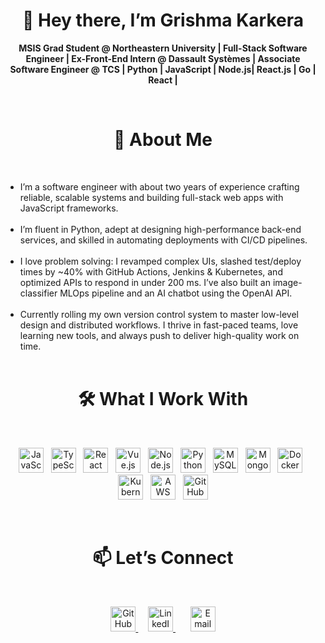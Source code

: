<h1 align="center">👋 Hey there, I’m Grishma Karkera</h1>

<p align="center">
  <strong>MSIS Grad Student @ Northeastern University | Full-Stack Software Engineer | 
  Ex-Front-End Intern @ Dassault Systèmes | Associate Software Engineer @ TCS | Python | JavaScript | Node.js| React.js | Go | React | </strong> 
</p><br>


<h1 align="center">🚀 About Me</h1><br>

- I’m a software engineer with about two years of experience crafting reliable, scalable systems and building full-stack web apps with JavaScript frameworks.<br><br>
- I’m fluent in Python, adept at designing high-performance back-end services, and skilled in automating deployments with CI/CD pipelines.<br><br>
- I love problem solving: I revamped complex UIs, slashed test/deploy times by ~40% with GitHub Actions, Jenkins & Kubernetes, and optimized APIs to respond in under 200 ms. I’ve also built an image-classifier MLOps pipeline and an AI chatbot using the OpenAI API.<br><br>
- Currently rolling my own version control system to master low-level design and distributed workflows. I thrive in fast-paced teams, love learning new tools, and always push to deliver high-quality work on time.<br><br>

<h1 align="center">🛠 What I Work With</h1><br>

<p align="center">
  <img src="https://cdn.jsdelivr.net/gh/devicons/devicon/icons/javascript/javascript-original.svg" alt="JavaScript" width="40" />&nbsp;&nbsp;
  <img src="https://cdn.jsdelivr.net/gh/devicons/devicon/icons/typescript/typescript-original.svg" alt="TypeScript" width="40" />&nbsp;&nbsp;
  <img src="https://cdn.jsdelivr.net/gh/devicons/devicon/icons/react/react-original.svg" alt="React" width="40" />&nbsp;&nbsp;
  <img src="https://cdn.jsdelivr.net/gh/devicons/devicon/icons/vuejs/vuejs-original.svg" alt="Vue.js" width="40" />&nbsp;&nbsp;
  <img src="https://cdn.jsdelivr.net/gh/devicons/devicon/icons/nodejs/nodejs-original.svg" alt="Node.js" width="40" />&nbsp;&nbsp;
  <img src="https://cdn.jsdelivr.net/gh/devicons/devicon/icons/python/python-original.svg" alt="Python" width="40" />&nbsp;&nbsp;
  <img src="https://cdn.jsdelivr.net/gh/devicons/devicon/icons/mysql/mysql-original.svg" alt="MySQL" width="40" />&nbsp;&nbsp;
  <img src="https://cdn.jsdelivr.net/gh/devicons/devicon/icons/mongodb/mongodb-original.svg" alt="MongoDB" width="40" />&nbsp;&nbsp;
  <img src="https://cdn.jsdelivr.net/gh/devicons/devicon/icons/docker/docker-original.svg" alt="Docker" width="40" />&nbsp;&nbsp;
  <img src="https://cdn.jsdelivr.net/gh/devicons/devicon/icons/kubernetes/kubernetes-plain.svg" alt="Kubernetes" width="40" />&nbsp;&nbsp;
  <img src="https://cdn.jsdelivr.net/gh/devicons/devicon/icons/amazonwebservices/amazonwebservices-original-wordmark.svg" alt="AWS" width="40" />&nbsp;&nbsp;
  <img src="https://cdn.jsdelivr.net/gh/devicons/devicon/icons/github/github-original.svg" alt="GitHub" width="40" />
</p><br>

<h1 align="center"> 📫 Let’s Connect</h1><br>
<p align="center">
  <a href="https://github.com/Grishhma" target="_blank">
    <img
      src="https://github.githubassets.com/images/modules/logos_page/GitHub-Mark.png"
      alt="GitHub"
      width="40" height="40"
    />
  </a>
  &nbsp;&nbsp;&nbsp;
  <a href="https://www.linkedin.com/in/grishma-karkera/" target="_blank">
    <img
      src="https://cdn.worldvectorlogo.com/logos/linkedin-icon-2.svg"
      alt="LinkedIn"
      width="40" height="40"
    />
  </a>
  &nbsp;&nbsp;&nbsp;&nbsp;&nbsp;
  <a href="mailto:grishmakarkera2525@gmail.com">
    <img
      src="https://upload.wikimedia.org/wikipedia/commons/4/4e/Gmail_Icon.png"
      alt="Email"
      width="40" height="40"
    />
  </a>
</p>




